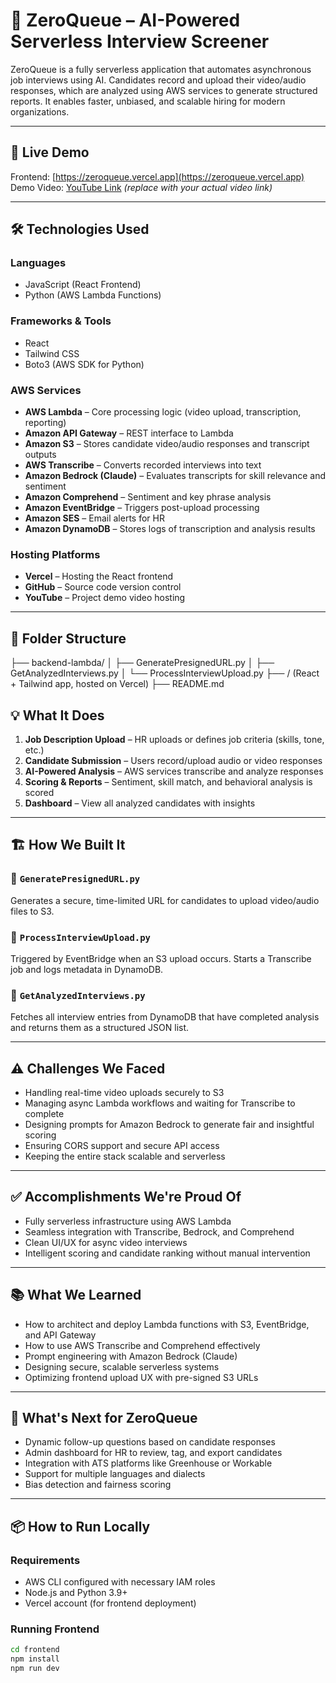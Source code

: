 # 🧠 ZeroQueue – AI-Powered Serverless Interview Screener

ZeroQueue is a fully serverless application that automates asynchronous job interviews using AI. Candidates record and upload their video/audio responses, which are analyzed using AWS services to generate structured reports. It enables faster, unbiased, and scalable hiring for modern organizations.

---

## 🚀 Live Demo

Frontend: [https://zeroqueue.vercel.app](https://zeroqueue.vercel.app)  
Demo Video: [YouTube Link](#) *(replace with your actual video link)*

---

## 🛠️ Technologies Used

### Languages
- JavaScript (React Frontend)
- Python (AWS Lambda Functions)

### Frameworks & Tools
- React
- Tailwind CSS
- Boto3 (AWS SDK for Python)

### AWS Services
- **AWS Lambda** – Core processing logic (video upload, transcription, reporting)
- **Amazon API Gateway** – REST interface to Lambda
- **Amazon S3** – Stores candidate video/audio responses and transcript outputs
- **AWS Transcribe** – Converts recorded interviews into text
- **Amazon Bedrock (Claude)** – Evaluates transcripts for skill relevance and sentiment
- **Amazon Comprehend** – Sentiment and key phrase analysis
- **Amazon EventBridge** – Triggers post-upload processing
- **Amazon SES** – Email alerts for HR
- **Amazon DynamoDB** – Stores logs of transcription and analysis results

### Hosting Platforms
- **Vercel** – Hosting the React frontend
- **GitHub** – Source code version control
- **YouTube** – Project demo video hosting

---

## 📁 Folder Structure

├── backend-lambda/
│ ├── GeneratePresignedURL.py
│ ├── GetAnalyzedInterviews.py
│ └── ProcessInterviewUpload.py
├── / (React + Tailwind app, hosted on Vercel)
├── README.md

## 💡 What It Does

1. **Job Description Upload** – HR uploads or defines job criteria (skills, tone, etc.)
2. **Candidate Submission** – Users record/upload audio or video responses
3. **AI-Powered Analysis** – AWS services transcribe and analyze responses
4. **Scoring & Reports** – Sentiment, skill match, and behavioral analysis is scored
5. **Dashboard** – View all analyzed candidates with insights

---

## 🏗️ How We Built It

### 🔹 `GeneratePresignedURL.py`
Generates a secure, time-limited URL for candidates to upload video/audio files to S3.

### 🔹 `ProcessInterviewUpload.py`
Triggered by EventBridge when an S3 upload occurs. Starts a Transcribe job and logs metadata in DynamoDB.

### 🔹 `GetAnalyzedInterviews.py`
Fetches all interview entries from DynamoDB that have completed analysis and returns them as a structured JSON list.

---

## ⚠️ Challenges We Faced

- Handling real-time video uploads securely to S3
- Managing async Lambda workflows and waiting for Transcribe to complete
- Designing prompts for Amazon Bedrock to generate fair and insightful scoring
- Ensuring CORS support and secure API access
- Keeping the entire stack scalable and serverless

---

## ✅ Accomplishments We're Proud Of

- Fully serverless infrastructure using AWS Lambda
- Seamless integration with Transcribe, Bedrock, and Comprehend
- Clean UI/UX for async video interviews
- Intelligent scoring and candidate ranking without manual intervention

---

## 📚 What We Learned

- How to architect and deploy Lambda functions with S3, EventBridge, and API Gateway
- How to use AWS Transcribe and Comprehend effectively
- Prompt engineering with Amazon Bedrock (Claude)
- Designing secure, scalable serverless systems
- Optimizing frontend upload UX with pre-signed S3 URLs

---

## 🔮 What's Next for ZeroQueue

- Dynamic follow-up questions based on candidate responses
- Admin dashboard for HR to review, tag, and export candidates
- Integration with ATS platforms like Greenhouse or Workable
- Support for multiple languages and dialects
- Bias detection and fairness scoring

---

## 📦 How to Run Locally

### Requirements
- AWS CLI configured with necessary IAM roles
- Node.js and Python 3.9+
- Vercel account (for frontend deployment)

### Running Frontend
```bash
cd frontend
npm install
npm run dev
